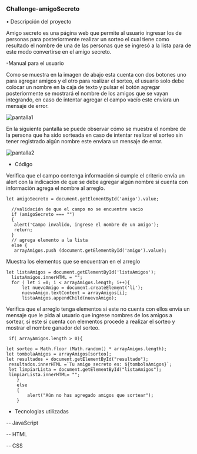 ### Challenge-amigoSecreto

•	Descripción del proyecto 
 
Amigo secreto es una página web que permite al usuario ingresar los de personas para posteriormente realizar un sorteo el cual tiene como resultado el nombre de una de las personas que se ingresó a la lista para de este modo convertirse en el amigo secreto. 

-Manual para el usuario 

Como se muestra en la imagen de abajo esta cuenta con dos botones uno para agregar amigos y el otro para realizar el sorteo, el usuario solo debe colocar un nombre en la caja de texto y pulsar el botón agregar posteriormente se mostrará el nombre de los amigos que se vayan integrando, en caso de intentar agregar el campo vacío este enviara un mensaje de error.

![pantalla1](https://github.com/user-attachments/assets/1b1817b5-0246-4f0f-93f7-129109c8cb83)

En la siguiente pantalla se puede observar cómo se muestra el nombre de la persona que ha sido sorteada en caso de intentar realizar el sorteo sin tener registrado algún nombre este enviara un mensaje de error. 

![pantalla2](https://github.com/user-attachments/assets/a3b8f2f4-9ccf-41ce-b4e5-7f697896ef76)

- Código

Verifica que el campo contenga información si cumple el criterio envía un alert con la indicación de que se debe agregar algún nombre si cuenta con información agrega el nombre al arreglo. 

  ```
  let amigoSecreto = document.getElementById('amigo').value;

    //validación de que el campo no se encuentre vacio
    if (amigoSecreto === "") 
    {
     alert('Campo invalido, ingrese el nombre de un amigo');
     return; 
    }
    // agrega elemento a la lista 
    else {
     arrayAmigos.push (document.getElementById('amigo').value);
```
Muestra los elementos que se encuentran en el arreglo 
  ```
 let listaAmigos = document.getElementById('listaAmigos');
    listaAmigos.innerHTML = "";
    for ( let i =0; i < arrayAmigos.length; i++){
        let nuevoAmigo = document.createElement('li');
        nuevoAmigo.textContent = arrayAmigos[i];
        listaAmigos.appendChild(nuevoAmigo);

```

Verifica que el arreglo tenga elementos si este no cuenta con ellos envía un mensaje que le pida al usuario que ingrese nombres de los amigos a sortear, si este si cuenta con elementos procede a realizar el sorteo y mostrar el nombre ganador del sorteo. 

```
 if( arrayAmigos.length > 0){

let sorteo = Math.floor (Math.random() * arrayAmigos.length);
let tombolaAmigos = arrayAmigos[sorteo]; 
let resultados = document.getElementById("resultado");
 resultados.innerHTML =`Tu amigo secreto es: ${tombolaAmigos}`;
 let limpiarLista = document.getElementById("listaAmigos");
 limpiarLista.innerHTML= "";
    }
    else 
    {
        alert("Aún no has agregado amigos que sortear");
    }

```


- Tecnologias utilizadas
  
 -- JavaScript
 
 -- HTML
 
 -- CSS


